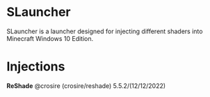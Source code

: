 # SLauncher
SLauncher is a launcher designed for injecting different shaders into Minecraft Windows 10 Edition.

# Injections
**ReShade** @crosire (crosire/reshade) 5.5.2/(12/12/2022)

